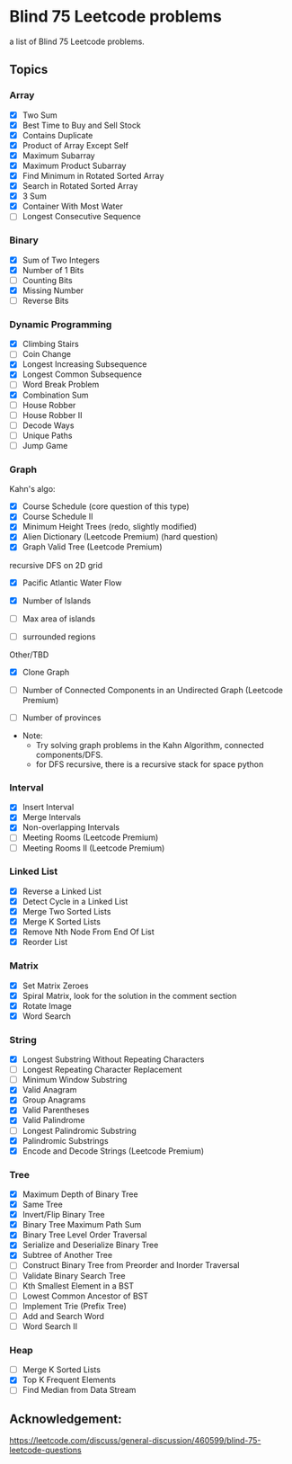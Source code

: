 # Blind 75 Leetcode problems
a list of Blind 75 Leetcode problems.

## Topics

### Array
- [x]  Two Sum
- [x]  Best Time to Buy and Sell Stock
- [x]  Contains Duplicate
- [x]  Product of Array Except Self
- [x]  Maximum Subarray
- [x]  Maximum Product Subarray
- [x]  Find Minimum in Rotated Sorted Array
- [x]  Search in Rotated Sorted Array
- [x]  3 Sum
- [x]  Container With Most Water
- [ ]  Longest Consecutive Sequence

### Binary
- [x]  Sum of Two Integers
- [x]  Number of 1 Bits
- [ ]  Counting Bits
- [x]  Missing Number
- [ ]  Reverse Bits

### Dynamic Programming
- [x]  Climbing Stairs
- [ ]  Coin Change
- [x]  Longest Increasing Subsequence
- [x]  Longest Common Subsequence
- [ ]  Word Break Problem
- [x]  Combination Sum
- [ ]  House Robber
- [ ]  House Robber II
- [ ]  Decode Ways
- [ ]  Unique Paths
- [ ]  Jump Game

### Graph
Kahn's algo:
- [x]  Course Schedule (core question of this type)
- [x]  Course Schedule II
- [x]  Minimum Height Trees (redo, slightly modified)
- [x]  Alien Dictionary (Leetcode Premium) (hard question)
- [x]  Graph Valid Tree (Leetcode Premium)

recursive DFS on 2D grid
- [x]  Pacific Atlantic Water Flow
- [x]  Number of Islands
- [ ]  Max area of islands
- [ ]  surrounded regions


Other/TBD
- [x]  Clone Graph
- [ ]  Number of Connected Components in an Undirected Graph (Leetcode Premium)
- [ ]  Number of provinces






- Note:
    - Try solving graph problems in the Kahn Algorithm, connected components/DFS.
    - for DFS recursive, there is a recursive stack for space python

### Interval
- [x]  Insert Interval
- [x]  Merge Intervals
- [x]  Non-overlapping Intervals
- [ ]  Meeting Rooms (Leetcode Premium)
- [ ]  Meeting Rooms II (Leetcode Premium)

### Linked List
- [x]  Reverse a Linked List
- [x]  Detect Cycle in a Linked List
- [x]  Merge Two Sorted Lists
- [x]  Merge K Sorted Lists
- [x]  Remove Nth Node From End Of List
- [x]  Reorder List

### Matrix
- [x]  Set Matrix Zeroes
- [x]  Spiral Matrix, look for the solution in the comment section
- [x]  Rotate Image
- [x]  Word Search

### String
- [x]  Longest Substring Without Repeating Characters
- [ ]  Longest Repeating Character Replacement
- [ ]  Minimum Window Substring
- [x]  Valid Anagram
- [x]  Group Anagrams
- [x]  Valid Parentheses
- [x]  Valid Palindrome
- [ ]  Longest Palindromic Substring
- [x]  Palindromic Substrings
- [x]  Encode and Decode Strings (Leetcode Premium)

### Tree
- [x]  Maximum Depth of Binary Tree
- [x]  Same Tree
- [x]  Invert/Flip Binary Tree
- [x]  Binary Tree Maximum Path Sum
- [x]  Binary Tree Level Order Traversal
- [x]  Serialize and Deserialize Binary Tree
- [x]  Subtree of Another Tree
- [ ]  Construct Binary Tree from Preorder and Inorder Traversal
- [ ]  Validate Binary Search Tree
- [ ]  Kth Smallest Element in a BST
- [ ]  Lowest Common Ancestor of BST
- [ ]  Implement Trie (Prefix Tree)
- [ ]  Add and Search Word
- [ ]  Word Search II

### Heap
- [ ]  Merge K Sorted Lists
- [x]  Top K Frequent Elements
- [ ]  Find Median from Data Stream

## Acknowledgement:
https://leetcode.com/discuss/general-discussion/460599/blind-75-leetcode-questions


